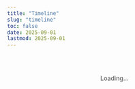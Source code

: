 ```yaml
---
title: "Timeline"
slug: "timeline"
toc: false
date: 2025-09-01
lastmod: 2025-09-01
---
```


<div id="timelineContainer">Loading...</div>

<script>
document.addEventListener('DOMContentLoaded', function() {
  // 資料定義
  const timelineData = [
    {
      id: "couple",
      title: "Days Together",
      date: "07/08/2025 11:38",
      image: "/images/timeline/f-avatar.webp",
      alt: "Avatar",
      modalTitle: "Our Relationship",
      modalSubtitle: "Started on August 7, 2025 11:38am",
      modalContent: `
        <p>We live in different countries/regions (Australia and Taiwan) and maintain a long-distance relationship. We both identify as pansexual 🩷💛🩵, embracing diverse gender identities and relationship forms.</p>
        <p>Despite the distance, we stay connected through daily communication, sharing our lives, work, and interests. We respect each other's independence while planning regular visits.</p>
        <p>To see more about our daily life, follow my Instagram: <a href="https://www.instagram.com/abyss_74.50/" target="_blank" rel="noopener" class="tl-highlight-link">@abyss_74.50</a></p>
      `,
      linkUrl: "/about/#relationship"
    },
    {
      id: "hash",
      title: "Hash Brown Age",
      date: "24/06/2025",
      image: "/images/timeline/hashbrown.webp",
      alt: "Hash Brown",
      modalTitle: "Hash Brown",
      modalSubtitle: "Birthday: June 24, 2025",
      modalContent: `
        <p>Hash Brown is a purebred Teddy guinea pig with light brown fur. He's very active and energetic, loves doing parkour in his cage, and often pushes his hideout around while playing with boundless energy.</p>
        <p>Favorite foods: red and green bell peppers (loves these the most), corn silk and carrots. He's usually active in the evening and makes squeaking sounds when asking for treats.</p>
        <p>See more adorable photos of Hash Brown on Instagram: <a href="https://instagram.com/zakk.au" target="_blank" rel="noopener" class="tl-highlight-link">@zakk.au</a></p>
      `,
      linkUrl: "/about/#pets"
    },
    {
      id: "potato",
      title: "Potato Age",
      date: "27/07/2025",
      image: "/images/timeline/potato.webp",
      alt: "Potato",
      modalTitle: "Potato",
      modalSubtitle: "Birthday: July 27, 2025",
      modalContent: `
        <p>Potato is a purebred Teddy guinea pig with dark chocolate fur. He has a greedy personality and is quite brave. He often eats and plays simultaneously, sometimes pooping while eating, and occasionally even in his food bowl.</p>
        <p>Favorite foods: red and green bell peppers, corn silk and carrots. He also enjoys sleeping in hay piles and continues eating right after waking up - a brave little glutton.</p>
        <p>For more daily updates about Potato, check Instagram: <a href="https://instagram.com/zakk.au" target="_blank" rel="noopener" class="tl-highlight-link">@zakk.au</a></p>
      `,
      linkUrl: "/about/#pets"
    }
  ];
  
  // 頁面HTML
  let html = `
  <div class="tl-container">
    <div class="tl-grid">
      ${timelineData.map(item => `
        <div class="tl-card" data-key="${item.id}">
          <div class="tl-image">
            <img src="${item.image}" alt="${item.alt}" loading="lazy">
          </div>
          <div class="tl-content">
            <h3>${item.title}</h3>
            <div class="tl-counter" id="${item.id}Counter">
              <p class="tl-days">0</p>
              <p class="tl-time">00:00:00</p>
            </div>
            <p class="tl-meta">${item.id === 'couple' ? `Since ${item.date}` : `Birthday: ${item.date}`}</p>
          </div>
          <button class="tl-more">Learn More</button>
        </div>
      `).join('')}
    </div>
    <div class="tl-footer">
      <p class="tl-note" id="timeInfo">Melbourne time UTC+10 (AEST) ❄️</p>
    </div>
  </div>
  
  <div class="tl-modal-backdrop">
    <div class="tl-modal">
      <button class="tl-close-btn">✕</button>
      <div class="tl-modal-header">
        <h3 class="tl-modal-title"></h3>
        <p class="tl-modal-subtitle"></p>
      </div>
      <div class="tl-modal-body"></div>
      <div class="tl-modal-footer">
        <a href="#" class="tl-btn tl-about-link">View Details</a>
        <button class="tl-btn tl-close-btn-alt">Close</button>
      </div>
    </div>
  </div>
  `;
  
  // 插入HTML
  document.getElementById('timelineContainer').innerHTML = html;
  
  // 獲取元素
  const modalBackdrop = document.querySelector('.tl-modal-backdrop');
  const modal = document.querySelector('.tl-modal');
  const closeButtons = document.querySelectorAll('.tl-close-btn');
  const aboutLink = document.querySelector('.tl-about-link');
  
  // 處理模態框關閉
  const closeModal = () => {
    modalBackdrop.classList.remove('active');
    document.body.style.overflow = '';
  };
  
  // 綁定關閉事件
  closeButtons.forEach(btn => {
    btn.addEventListener('click', closeModal);
  });
  document.querySelector('.tl-close-btn-alt').addEventListener('click', closeModal);
  
  modalBackdrop.addEventListener('click', e => {
    if (e.target === modalBackdrop) closeModal();
  });
  
  // ESC鍵關閉
  document.addEventListener('keydown', e => {
    if (e.key === 'Escape' && modalBackdrop.classList.contains('active')) {
      closeModal();
    }
  });
  
  // 打開模態框
  const openModal = (key) => {
    const data = timelineData.find(item => item.id === key);
    if (!data) return;
    
    modal.querySelector('.tl-modal-title').textContent = data.modalTitle;
    modal.querySelector('.tl-modal-subtitle').textContent = data.modalSubtitle;
    modal.querySelector('.tl-modal-body').innerHTML = data.modalContent;
    aboutLink.href = data.linkUrl;
    
    modalBackdrop.classList.add('active');
    document.body.style.overflow = 'hidden';
  };
  
  // 綁定卡片點擊
  document.querySelectorAll('.tl-card').forEach(card => {
    const key = card.getAttribute('data-key');
    const btn = card.querySelector('.tl-more');
    
    card.addEventListener('click', e => {
      if (e.target !== btn && !btn.contains(e.target)) {
        openModal(key);
      }
    });
    
    btn.addEventListener('click', e => {
      e.stopPropagation();
      openModal(key);
    });
  });
  
  // 計算時間
  const MEL_TIMEZONE = 10; // UTC+10
  const MEL_MS = MEL_TIMEZONE * 60 * 60 * 1000;
  
  const getMelbourneTime = () => {
    return new Date(Date.now() + MEL_MS);
  };
  
  const parseDate = (dateStr) => {
    // 處理日期時間格式: DD/MM/YYYY HH:MM
    const [datePart, timePart = "00:00"] = dateStr.split(" ");
    const [day, month, year] = datePart.split('/').map(n => parseInt(n));
    const [hours, minutes] = timePart.split(':').map(n => parseInt(n));
    
    // 使用澳洲時間 UTC+10
    return new Date(Date.UTC(year, month - 1, day, hours - 10, minutes, 0));
  };
  
  const timeSince = (dateStr) => {
    const startDate = parseDate(dateStr);
    const now = getMelbourneTime();
    
    // 計算毫秒差
    const diff = now - startDate;
    
    if (diff < 0) return { days: 0, hours: 0, minutes: 0, seconds: 0 }; // 未來日期
    
    // 計算天數與剩餘時間
    const days = Math.floor(diff / (24 * 60 * 60 * 1000));
    const hours = Math.floor((diff % (24 * 60 * 60 * 1000)) / (60 * 60 * 1000));
    const minutes = Math.floor((diff % (60 * 60 * 1000)) / (60 * 1000));
    const seconds = Math.floor((diff % (60 * 1000)) / 1000);
    
    return { days, hours, minutes, seconds };
  };
  
  // 更新計數器
  const updateCounters = () => {
    timelineData.forEach(item => {
      const time = timeSince(item.date);
      const counter = document.getElementById(`${item.id}Counter`);
      if (counter) {
        const daysEl = counter.querySelector('.tl-days');
        const timeEl = counter.querySelector('.tl-time');
        
        if (daysEl) daysEl.textContent = time.days;
        if (timeEl) timeEl.textContent = 
          `${String(time.hours).padStart(2, '0')}:${String(time.minutes).padStart(2, '0')}:${String(time.seconds).padStart(2, '0')}`;
      }
    });
    
    // 更新時間資訊，添加秒數顯示
    const now = getMelbourneTime();
    const dateStr = `${String(now.getUTCDate()).padStart(2, '0')}/${String(now.getUTCMonth() + 1).padStart(2, '0')}/${now.getUTCFullYear()}`;
    const timeStr = `${String(now.getUTCHours()).padStart(2, '0')}:${String(now.getUTCMinutes()).padStart(2, '0')}:${String(now.getUTCSeconds()).padStart(2, '0')}`;
    document.getElementById('timeInfo').textContent = `Melbourne time: ${dateStr} ${timeStr} - UTC+10 (AEST) ❄️`;
  };
  
  // 立即更新一次
  updateCounters();
  
  // 每秒更新
  setInterval(updateCounters, 1000);
});
</script>

<style>
/* 基本樣式 */
.tl-container {
  --tl-accent: var(--hb-active, #e1306c);
  --tl-radius: 22px;
  --tl-bg-light: #fff;
  --tl-bg-dark: #2a2b2f;
  --tl-border-light: rgba(0,0,0,0.08);
  --tl-border-dark: rgba(255,255,255,0.15);
  
  max-width: 1080px;
  margin: 0 auto;
  padding: 0.5rem 0 3rem;  /* 大幅減少頂部間距 */
  font-family: -apple-system, BlinkMacSystemFont, "Segoe UI", sans-serif;
  color: rgba(0, 0, 0, 0.85);
}

body.dark .tl-container {
  color: rgba(255, 255, 255, 0.85);
}

/* 網格布局 - 大幅減少間距 */
.tl-grid {
  display: grid;
  grid-template-columns: repeat(3, 1fr);
  gap: 1.8rem;
  margin-bottom: 1.5rem;
  justify-content: center;
  margin-top: 0.5rem;  /* 大幅減少與標題的間距 */
}

@media (max-width: 1080px) {
  .tl-grid {
    grid-template-columns: repeat(2, 1fr);
    gap: 1.5rem;
  }
}

@media (max-width: 640px) {
  .tl-grid {
    grid-template-columns: 1fr;
    gap: 1.5rem;
    padding: 0 0.5rem;
    margin-top: 0.3rem;  /* 手機版最小間距 */
  }
  
  .tl-card {
    max-width: none;
    width: 100%;
  }
}

/* 卡片樣式 - 完全重新設計，消除薄膜效果 */
.tl-card {
  position: relative;
  background: var(--tl-bg-light) !important;  /* 強制應用背景色 */
  border: 1px solid var(--tl-border-light);
  border-radius: var(--tl-radius);
  overflow: hidden;
  padding-bottom: 3rem;
  box-shadow: 0 4px 12px rgba(0,0,0,0.1);  /* 簡化陰影，避免薄膜效果 */
  transition: transform 0.3s ease, box-shadow 0.3s ease;
  cursor: pointer;
  display: flex;
  flex-direction: column;
  height: 100%;
  margin: 0 auto;
  width: 100%;
}

body.dark .tl-card {
  background: var(--tl-bg-dark) !important;  /* 強制應用暗色背景 */
  border-color: var(--tl-border-dark);
  box-shadow: 0 4px 16px rgba(0,0,0,0.3);
}

.tl-card:hover {
  transform: translateY(-4px);
  box-shadow: 0 8px 24px rgba(0,0,0,0.15);
}

body.dark .tl-card:hover {
  box-shadow: 0 8px 32px rgba(0,0,0,0.4);
}

/* 卡片圖片 - 完全重新設計，修復圓角和裁切問題 */
.tl-image {
  width: 100%;
  height: 200px;
  position: relative;
  overflow: hidden;
  background-color: #f0f0f0;
  flex-shrink: 0;
  border-radius: var(--tl-radius) var(--tl-radius) 0 0;  /* 只給頂部圓角 */
}

body.dark .tl-image {
  background-color: #333;
}

.tl-image img {
  position: absolute;
  top: 50%;
  left: 50%;
  width: 100%;
  height: 100%;
  object-fit: cover;
  transform: translate(-50%, -50%);  /* 精確居中，避免偏移 */
  transition: transform 0.3s ease;
}

.tl-card:hover .tl-image img {
  transform: translate(-50%, -50%) scale(1.05);
}

/* 卡片內容 */
.tl-content {
  padding: 1.2rem 1.4rem;
  text-align: center;
  flex-grow: 1;
  display: flex;
  flex-direction: column;
  justify-content: center;
}

.tl-content h3 {
  font-size: 1.05rem;
  font-weight: 600;
  margin-bottom: 0.8rem;
  color: var(--tl-accent);
}

/* 計時器樣式 */
.tl-counter {
  margin-bottom: 0.6rem;
}

.tl-days {
  font-size: 2.8rem;
  font-weight: 800;
  line-height: 1;
  margin-bottom: 0.3rem;
  color: var(--tl-accent);
}

.tl-time {
  font-size: 0.85rem;
  font-family: monospace;
  letter-spacing: 0.03rem;
  opacity: 0.8;
  font-weight: 600;
}

.tl-meta {
  font-size: 0.7rem;
  opacity: 0.7;
}

/* 更多按鈕 */
.tl-more {
  position: absolute;
  bottom: 0;
  left: 0;
  right: 0;
  background: #f5f5f7;
  color: #333;
  border: none;
  padding: 0.7rem;
  font-size: 0.75rem;
  font-weight: 600;
  cursor: pointer;
  transition: background 0.2s;
}

.tl-more:hover {
  background: var(--tl-accent);
  color: white;
}

body.dark .tl-more {
  background: #3a3c42;
  color: #ddd;
}

body.dark .tl-more:hover {
  background: var(--tl-accent);
  color: white;
}

/* 頁腳與時區備註 */
.tl-footer {
  text-align: left;
  padding: 0;
  overflow: hidden;
}

.tl-note {
  font-size: 0.7rem;
  opacity: 0.7;
  padding-left: 0.8rem;
  border-left: 4px solid var(--tl-accent);
  margin: 0;
  font-weight: 500;
  line-height: 1.5;
  white-space: nowrap;
  overflow: hidden;
  text-overflow: ellipsis;
}

@media (max-width: 480px) {
  .tl-note {
    white-space: normal;
    font-size: 0.65rem;
  }
}

/* 模態框樣式 */
.tl-modal-backdrop {
  position: fixed;
  top: 0;
  left: 0;
  right: 0;
  bottom: 0;
  background: rgba(0,0,0,0.8);
  display: flex;
  align-items: center;
  justify-content: center;
  padding: 1rem;
  z-index: 9999;
  backdrop-filter: blur(5px);
  opacity: 0;
  visibility: hidden;
  transition: opacity 0.25s;
}

.tl-modal-backdrop.active {
  opacity: 1;
  visibility: visible;
}

.tl-modal {
  background: #fff;
  width: 100%;
  max-width: 540px;
  border-radius: 16px;
  padding: 1.5rem;
  position: relative;
  box-shadow: 0 25px 50px -12px rgba(0,0,0,0.4);
  max-height: 80vh;
  overflow-y: auto;
  color: rgba(0, 0, 0, 0.85);
}

body.dark .tl-modal {
  background: #2a2b2f;
  color: rgba(255, 255, 255, 0.9);
  box-shadow: 0 25px 50px -12px rgba(0,0,0,0.7);
}

/* 模態框標題 */
.tl-modal-title {
  font-size: 1.4rem;
  font-weight: 700;
  color: var(--tl-accent);
  margin-bottom: 0.3rem;
}

body.dark .tl-modal-title {
  color: #ff8fb7;
}

.tl-modal-subtitle {
  font-size: 0.8rem;
  opacity: 0.7;
}

/* 模態框內容 */
.tl-modal-body {
  font-size: 0.95rem;
  line-height: 1.6;
  margin-bottom: 1.5rem;
}

.tl-modal-body p {
  margin-bottom: 1rem;
}

/* 強調可點擊連結 */
.tl-highlight-link {
  color: var(--tl-accent);
  text-decoration: none;
  font-weight: 700;
  border-bottom: 2px solid var(--tl-accent);
  padding-bottom: 1px;
  transition: background-color 0.2s, color 0.2s;
}

.tl-highlight-link:hover {
  background-color: var(--tl-accent);
  color: white;
  border-color: transparent;
}

.tl-modal-body a {
  color: var(--tl-accent);
  text-decoration: none;
  border-bottom: 1px solid transparent;
  transition: border-color 0.2s;
}

.tl-modal-body a:hover {
  border-color: var(--tl-accent);
}

/* 模態框按鈕 */
.tl-modal-footer {
  display: flex;
  justify-content: space-between;
}

.tl-btn {
  padding: 0.65rem 1.2rem;
  border-radius: 8px;
  font-size: 0.8rem;
  font-weight: 600;
  cursor: pointer;
  transition: background 0.2s, color 0.2s;
}

.tl-about-link {
  background: #f0f0f2;
  color: #333;
  text-decoration: none;
}

.tl-about-link:hover {
  background: var(--tl-accent);
  color: white;
}

.tl-close-btn-alt {
  background: rgba(0,0,0,0.05);
  color: #666;
  border: none;
}

.tl-close-btn-alt:hover {
  background: #f44336;
  color: white;
}

body.dark .tl-close-btn-alt {
  background: rgba(255,255,255,0.1);
  color: #ddd;
}

.tl-close-btn {
  position: absolute;
  top: 1rem;
  right: 1rem;
  width: 32px;
  height: 32px;
  background: transparent;
  border: none;
  border-radius: 50%;
  font-size: 1.2rem;
  display: flex;
  align-items: center;
  justify-content: center;
  cursor: pointer;
  color: #666;
  transition: background 0.2s;
}

.tl-close-btn:hover {
  background: rgba(0,0,0,0.05);
}

body.dark .tl-close-btn {
  color: #bbb;
}

body.dark .tl-close-btn:hover {
  background: rgba(255,255,255,0.1);
}

/* 手機適配 - 修復小螢幕問題 */
@media (max-width: 480px) {
  .tl-grid {
    gap: 1rem;
    padding: 0;
  }
  
  .tl-card {
    display: grid;
    grid-template-columns: 120px 1fr;
    padding-bottom: 0;
    max-height: none;
    height: auto;
    border-radius: var(--tl-radius);
  }
  
  .tl-image {
    width: 120px;
    height: 120px;
    border-radius: var(--tl-radius) 0 0 var(--tl-radius);  /* 手機版左側圓角 */
  }
  
  .tl-image img {
    position: absolute;
    top: 50%;
    left: 50%;
    width: 100%;
    height: 100%;
    object-fit: cover;
    transform: translate(-50%, -50%);  /* 手機版也保持居中 */
    transition: transform 0.3s ease;
  }
  
  .tl-card:hover .tl-image img {
    transform: translate(-50%, -50%) scale(1.03);
  }
  
  .tl-content {
    width: auto;
    padding: 0.8rem 0.5rem 2.5rem 0.8rem;
    text-align: left;
    position: relative;
  }
  
  .tl-counter {
    display: flex;
    align-items: flex-end;
    margin-bottom: 0.3rem;
    gap: 0.5rem;
  }
  
  .tl-days {
    font-size: 1.8rem;
    margin-bottom: 0;
    line-height: 1;
  }
  
  .tl-time {
    font-size: 0.65rem;
    line-height: 1.2;
    padding-bottom: 0.15rem;
  }
  
  .tl-meta {
    font-size: 0.65rem;
  }
  
  .tl-more {
    padding: 0.5rem;
    font-size: 0.7rem;
    position: absolute;
    bottom: 0;
    left: 0;
    right: 0;
    text-align: center;
    border-radius: 0;
  }
  
  .tl-content h3 {
    font-size: 0.9rem;
    margin-bottom: 0.4rem;
  }
}

@media (max-width: 400px) {
  .tl-card {
    grid-template-columns: 100px 1fr;
  }
  
  .tl-image {
    width: 100px;
    height: 100px;
  }
}

@media (max-width: 360px) {
  .tl-card {
    grid-template-columns: 90px 1fr;
  }
  
  .tl-image {
    width: 90px;
    height: 90px;
  }
  
  .tl-days {
    font-size: 1.5rem;
  }
  
  .tl-content {
    padding: 0.5rem 0.5rem 2.5rem 0.8rem;
  }
  
  .tl-content h3 {
    font-size: 0.85rem;
    margin-bottom: 0.3rem;
  }
}

/* 載入提示 */
#timelineContainer {
  text-align: center;
  padding: 3rem 0;
  font-weight: 500;
  opacity: 0.7;
}
</style>
